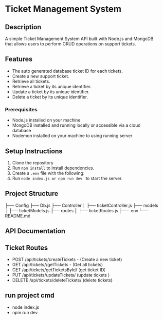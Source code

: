 # Ticket Management System

## Description
A simple Ticket Management System API built with Node.js and MongoDB that allows users to perform CRUD operations on support tickets. 

## Features
- The auto generated database ticket ID for each tickets.
- Create a new support ticket.
- Retrieve all tickets.
- Retrieve a ticket by its unique identifier.
- Update a ticket by its unique identifier.
- Delete a ticket by its unique identifier.

### Prerequisites
- Node.js installed on your machine
- MongoDB installed and running locally or accessible via a cloud database
- Nodemon installed on your machine to using running server
  
## Setup Instructions
1. Clone the repository
2. Run `npm install` to install dependencies.
3. Create a `.env` file with the following:
4.  Run `node index.js or npm run dev ` to start the server.

## Project Structure

├── Config
     ├── Db.js
├── Controller
│   ├── ticketController.js
├── models
│   ├── ticketModels.js
├── routes
│   ├── ticketRoutes.js
├── .env
└── README.md
## API Documentation
## Ticket Routes
- POST /api/tickets/createTickets - (Create a new ticket)
- GET /api/tickets//getTickets -    (Get all tickets)
- GET /api/tickets/getTicketsById/   (get ticket ID)
- PUT /api/tickets/updateTickets/     (update tickets )
- DELETE /api/tickets/deleteTickets/   (delete tickets)

## run project cmd
 - node index.js
 - npm run dev


 
